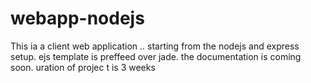 # webapp-nodejs
  This ia a client web application .. starting from the nodejs and express setup. ejs template is preffeed over jade. the documentation is coming soon. uration of projec t is 3 weeks 
